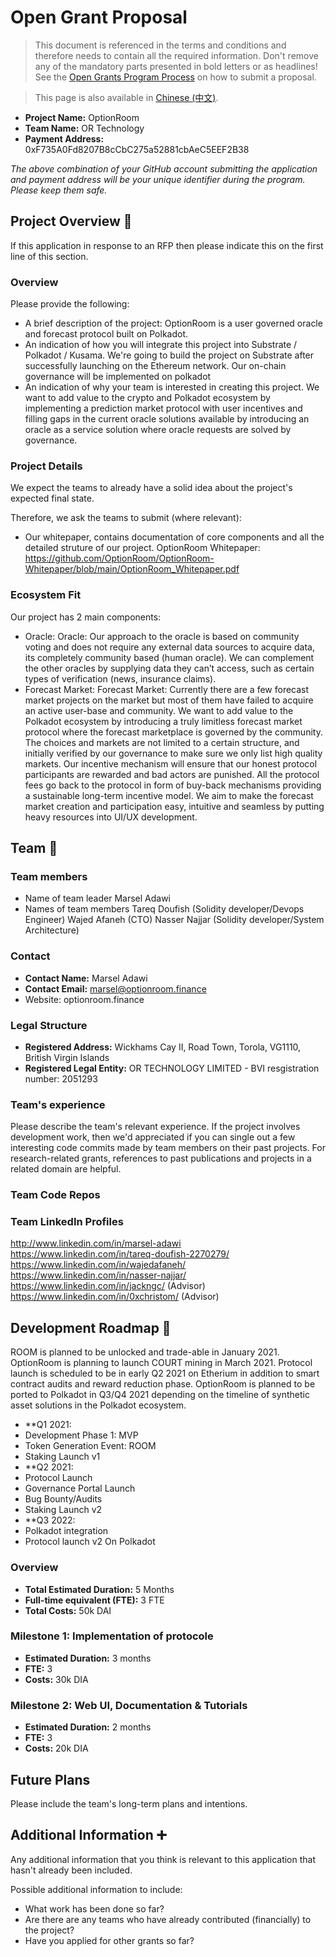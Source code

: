 # Open Grant Proposal

> This document is referenced in the terms and conditions and therefore needs to contain all the required information. Don't remove any of the mandatory parts presented in bold letters or as headlines! See the [Open Grants Program Process](https://github.com/w3f/Open-Grants-Program/blob/master/README_2.md) on how to submit a proposal.

> This page is also available in [Chinese (中文)](./application-template-cn.md).

* **Project Name:** OptionRoom
* **Team Name:** OR Technology
* **Payment Address:** 0xF735A0Fd8207B8cCbC275a52881cbAeC5EEF2B38

*The above combination of your GitHub account submitting the application and payment address will be your unique identifier during the program. Please keep them safe.*

## Project Overview :page_facing_up: 
If this application in response to an RFP then please indicate this on the first line of this section.

### Overview

Please provide the following:
  * A brief description of the project:
  OptionRoom is a user governed oracle and forecast protocol built on Polkadot.
  * An indication of how you will integrate this project into Substrate / Polkadot / Kusama.
  We're going to build the project on Substrate after successfully launching on the Ethereum network. Our on-chain governance will be implemented on polkadot
  * An indication of why your team is interested in creating this project.
We want to add value to the crypto and Polkadot ecosystem by implementing a prediction market protocol with user incentives and filling gaps in the current oracle solutions available by introducing an oracle as a service solution where oracle requests are solved by governance.

### Project Details 
We expect the teams to already have a solid idea about the project's expected final state.

Therefore, we ask the teams to submit (where relevant):
* Our whitepaper, contains documentation of core components and all the detailed struture of our project.
OptionRoom Whitepaper: https://github.com/OptionRoom/OptionRoom-Whitepaper/blob/main/OptionRoom_Whitepaper.pdf

### Ecosystem Fit 
Our project has 2 main components:
* Oracle:
    Oracle: Our approach to the oracle is based on community voting and does not require any external data sources to acquire data, its completely community based (human oracle). We can complement the other oracles by supplying data they can’t access, such as certain types of verification (news, insurance claims).
* Forecast Market:
    Forecast Market: Currently there are a few forecast market projects on the market but most of them have failed to acquire an active user-base and community. We want to add value to the Polkadot ecosystem by introducing a truly limitless forecast market protocol where the forecast marketplace is governed by the community. The choices and markets are not limited to a certain structure, and initially verified by our governance to make sure we only list high quality markets. Our incentive mechanism will ensure that our honest protocol participants are rewarded and bad actors are punished. All the protocol fees go back to the protocol in form of buy-back mechanisms providing a sustainable long-term incentive model. We aim to make the forecast market creation and participation easy, intuitive and seamless by putting heavy resources into UI/UX development.


## Team :busts_in_silhouette:

### Team members
* Name of team leader
Marsel Adawi
* Names of team members	
Tareq Doufish (Solidity developer/Devops Engineer)
Wajed Afaneh (CTO)
Nasser Najjar (Solidity developer/System Architecture)

### Contact
* **Contact Name:** Marsel Adawi
* **Contact Email:** marsel@optionroom.finance
* Website: optionroom.finance

### Legal Structure 
* **Registered Address:** Wickhams Cay II, Road Town, Torola, VG1110, British Virgin Islands
* **Registered Legal Entity:** OR TECHNOLOGY LIMITED - BVI resgistration number: 2051293

### Team's experience
Please describe the team's relevant experience.  If the project involves development work, then we'd appreciated if you can single out a few interesting code commits made by team members on their past projects. For research-related grants, references to past publications and projects in a related domain are helpful.  

### Team Code Repos

### Team LinkedIn Profiles
http://www.linkedin.com/in/marsel-adawi
https://www.linkedin.com/in/tareq-doufish-2270279/
https://www.linkedin.com/in/wajedafaneh/
https://www.linkedin.com/in/nasser-najjar/
https://www.linkedin.com/in/jackngc/ (Advisor)
https://www.linkedin.com/in/0xchristom/ (Advisor)

## Development Roadmap :nut_and_bolt: 

ROOM is planned to be unlocked and trade-able in January 2021. OptionRoom is planning to launch COURT mining in March 2021. Protocol launch is scheduled to be in early Q2 2021 on Etherium in addition to smart contract audits and reward reduction phase. OptionRoom is planned to be ported to Polkadot in Q3/Q4 2021 depending on the timeline of synthetic asset solutions in the Polkadot ecosystem.

* **Q1 2021:
* Development Phase 1: MVP
* Token Generation Event: ROOM
* Staking Launch v1
* **Q2 2021:
* Protocol Launch
* Governance Portal Launch
* Bug Bounty/Audits
* Staking Launch v2
* **Q3 2022:
* Polkadot integration
* Protocol launch v2 On Polkadot

### Overview
* **Total Estimated Duration:** 5 Months
* **Full-time equivalent (FTE):**  3 FTE
* **Total Costs:** 50k DAI

### Milestone 1: Implementation of protocole
* **Estimated Duration:** 3 months
* **FTE:**  3
* **Costs:** 30k DIA

### Milestone 2: Web UI, Documentation & Tutorials
* **Estimated Duration:** 2 months
* **FTE:**  3
* **Costs:** 20k DIA

## Future Plans
Please include the team's long-term plans and intentions.

## Additional Information :heavy_plus_sign: 
Any additional information that you think is relevant to this application that hasn't already been included.

Possible additional information to include:
* What work has been done so far?
* Are there are any teams who have already contributed (financially) to the project?
* Have you applied for other grants so far?
